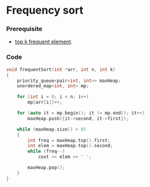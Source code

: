 # Frequency sort

### Prerequisite

-   [top k frequent element](./5_top_k_frequent_element.md).

### Code

```cpp
void frequentSort(int *arr, int n, int k)
{
    priority_queue<pair<int, int>> maxHeap;
    unordered_map<int, int> mp;

    for (int i = 0; i < n; i++)
        mp[arr[i]]++;

    for (auto it = mp.begin(); it != mp.end(); it++)
        maxHeap.push({it->second, it->first});

    while (maxHeap.size() > 0)
    {
        int freq = maxHeap.top().first;
        int elem = maxHeap.top().second;
        while (freq--)
            cout << elem << ' ';

        maxHeap.pop();
    }
}
```
